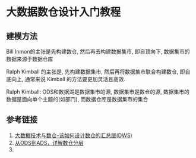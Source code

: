 # 大数据数仓设计入门教程

## 建模方法

Bill Inmon的主张是先构建数仓, 然后再去构建数据集市, 即自顶向下, 数据集市的数据来源于数据仓库

Ralph Kimball 的主张是, 先构建数据集市, 然后再将数据集市联合构建数仓, 即自底向上, 通常来说 Kimball 的方法要更加灵活且高效.

Ralph Kimball: ODS和数据湖是数据集市的源, 数据集市是数仓的源, 数据集市的数据是面向单个主题的(如部门), 而数据仓库是数据集市的集合


## 参考链接
1. [大数据技术与数仓-该如何设计数仓的汇总层(DWS)](https://mp.weixin.qq.com/s?__biz=MzU2ODQ3NjYyMA==&mid=2247486511&idx=1&sn=5a959ce84ea93d41e51efc7b61e855f3)
2. [从ODS到ADS，详解数仓分层](https://mp.weixin.qq.com/s/S--_uIFa1grnPolu_INvaw)
3. 
